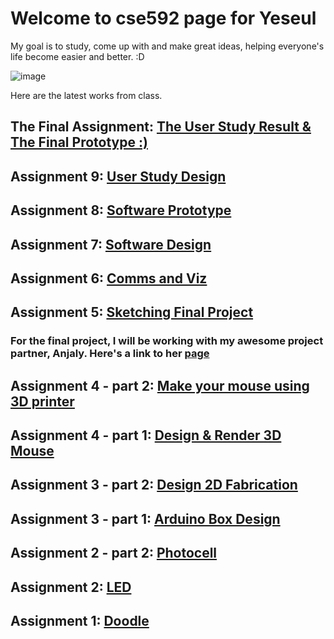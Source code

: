 # Welcome to cse592 page for Yeseul

My goal is to study, come up with and make great ideas, helping everyone's life become easier and better. :D

![image](https://s-media-cache-ak0.pinimg.com/236x/80/2d/25/802d25eb63d512164e5f4fd88983bb95.jpg)

Here are the latest works from class.
## The Final Assignment: [The User Study Result & The Final Prototype :)](asnt10)

## Assignment 9: [User Study Design](asnt9)

## Assignment 8: [Software Prototype](asnt8)

## Assignment 7: [Software Design](asnt7)

## Assignment 6: [Comms and Viz](https://anjalymehla.github.io/assignment5.2.html)

## Assignment 5: [Sketching Final Project](asnt5)
### For the final project, I will be working with my awesome project partner, Anjaly. Here's a link to her [page](https://anjalymehla.github.io/)

## Assignment 4 - part 2: [Make your mouse using 3D printer](asnt4b)

## Assignment 4 - part 1: [Design & Render 3D Mouse](asnt4a)

## Assignment 3 - part 2: [Design 2D Fabrication](asnt3b)

## Assignment 3 - part 1: [Arduino Box Design](asnt3)

## Assignment 2 - part 2: [Photocell](https://anjalymehla.github.io/assignment2_2.html)

## Assignment 2: [LED](asnt2)

## Assignment 1: [Doodle](asnt1)






